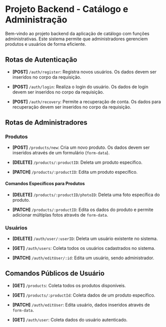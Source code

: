 # Projeto Backend - Catálogo e Administração

Bem-vindo ao projeto backend da aplicação de catálogo com funções administrativas. Este sistema permite que administradores gerenciem produtos e usuários de forma eficiente.

## Rotas de Autenticação

- **[POST]** `/auth/register`: Registra novos usuários. Os dados devem ser inseridos no corpo da requisição.

- **[POST]** `/auth/login`: Realiza o login do usuário. Os dados de login devem ser inseridos no corpo da requisição.

- **[POST]** `/auth/recovery`: Permite a recuperação de conta. Os dados para recuperação devem ser inseridos no corpo da requisição.

## Rotas de Administradores

### Produtos

- **[POST]** `/products/new`: Cria um novo produto. Os dados devem ser inseridos através de um formulário (`form-data`).

- **[DELETE]** `/products/:productID`: Deleta um produto específico.

- **[PATCH]** `/products/:productID`: Edita um produto específico.

#### Comandos Específicos para Produtos

- **[DELETE]** `/products/:productID/photoID`: Deleta uma foto específica do produto.

- **[PATCH]** `/products/:productID`: Edita os dados do produto e permite adicionar múltiplas fotos através de `form-data`.

### Usuários

- **[DELETE]** `/auth/user/:userID`: Deleta um usuário existente no sistema.

- **[GET]** `/auth/users`: Coleta todos os usuários cadastrados no sistema.

- **[PATCH]** `/auth/editUser/:id`: Edita um usuário, sendo administrador.

## Comandos Públicos de Usuário

- **[GET]** `/products`: Coleta todos os produtos disponíveis.

- **[GET]** `/products/:productId`: Coleta dados de um produto específico.

- **[PATCH]** `/auth/editUser`: Edita usuário, dados inseridos através de `form-data`.

- **[GET]** `/auth/user`: Coleta dados do usuário autenticado.
